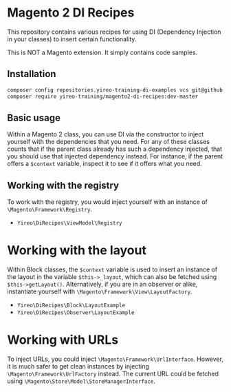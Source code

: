 # Magento 2 DI Recipes
This repository contains various recipes for using DI (Dependency Injection in your classes) to insert certain functionality.

This is NOT a Magento extension. It simply contains code samples.

## Installation
```bash
composer config repositories.yireo-training-di-examples vcs git@github.com:yireo-training/magento2-di-recipes.git
composer require yireo-training/magento2-di-recipes:dev-master
```

## Basic usage
Within a Magento 2 class, you can use DI via the constructor to inject
yourself with the dependencies that you need. For any of these classes
counts that if the parent class already has such a dependency injected, that you should use that injected
dependency instead. For instance, if the parent offers a `$context` variable, inspect it to see if it offers
what you need.

## Working with the registry
To work with the registry, you would inject yourself with an instance of `\Magento\Framework\Registry`.

- `Yireo\DiRecipes\ViewModel\Registry`

# Working with the layout
Within Block classes, the `$context` variable is used to insert an instance of the layout in the variable `$this->_layout`,
which can also be fetched using `$this->getLayout()`. Alternatively, if you are in an observer or alike, instantiate
yourself with `\Magento\Framework\View\LayoutFactory`.

- `Yireo\DiRecipes\Block\LayoutExample`
- `Yireo\DiRecipes\Observer\LayoutExample`

# Working with URLs
To inject URLs, you could inject `\Magento\Framework\UrlInterface`. However, it is much safer to get clean instances by injecting `\Magento\Framework\UrlFactory` instead. The current URL could be fetched using `\Magento\Store\Model\StoreManagerInterface`.